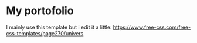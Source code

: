 # My portofolio

I mainly use this template but i edit it a little: https://www.free-css.com/free-css-templates/page270/univers
